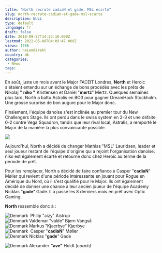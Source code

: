 ```yaml
---
title: "North recrute cadiaN et gade, MSL écarté"
slug: north-recrute-cadian-et-gade-msl-ecarte
description: NULL
type: default
language: fr
draft: false
date: 2018-09-27T14:25:10.000Z
lastmod: 2022-05-08T04:09:47.000Z
views: 1766
author: neLendirekt
country: dk
categories:
 - News
tags:
---
```

En août, juste un mois avant le Major FACEIT Londres, **North** et Heroic s'étaient entendu sur un échange de bons procédés avec les prêts de Nikolaj **"** **niko** **"** Kristensen et Daniel "**mertz**" Mertz. Quelques semaines plus tard, North a battu Astralis en BO3 pour gagner DreamHack Stockholm. Une grosse surprise de bon augure pour le Major donc.  
  
Finalement, l'équipe danoise s'est inclinée au premier tour du New Challengers Stage. Ils ont perdu dans le swiss system en 2-3 et une défaite 0-2 contre Vega Squadron, tandis que leur rival local, Astralis, a remporté le Major de la manière la plus convaincante possible.

![](https://flickshot-ue.s3.eu-west-2.amazonaws.com/flickshot/article/5bace1a285f08/images/MhVz2NoePnqStNQNKil6RQIiKl6LO0TyBMWlhksF.png)

Aujourd'hui, North a décidé de changer Mathias "MSL" Lauridsen⁠, leader et seul joueur restant de l'équipe d'origine qui a rejoint l'organisation danoise. niko est également écarté et retourne donc chez Heroic au terme de la période de prêt.  
  
Pour les remplacer, North a décidé de faire confiance à Casper "**cadiaN**" Møller qui revient d'une période intéressante en jouant pour Rogue en Amérique du Nord, où il s'est qualifié pour le Major. Ils ont également décidé de donner une chance à leur ancien joueur de l'équipe Academy Nicklas "**gade**" Gade. Il a passé les 8 derniers mois en prêt avec Optic Gaming.

**North** ressemble donc à :

![Denmark](/images/countries/dk.svg)⁠ ⁠ Philip "aizy" Aistrup ⁠  
![Denmark](/images/countries/dk.svg)⁠ Valdemar "valde" Bjørn Vangså⁠  
![Denmark](/images/countries/dk.svg)⁠ Markus "Kjaerbye" Kjærbye⁠  
![Denmark](/images/countries/dk.svg)⁠ ⁠ Casper "**cadiaN**" Møller  
![Denmark](/images/countries/dk.svg)⁠ Nicklas "**gade**" Gade

![Denmark](/images/countries/dk.svg)⁠ Alexander **"ave"** Holdt (_coach)_
